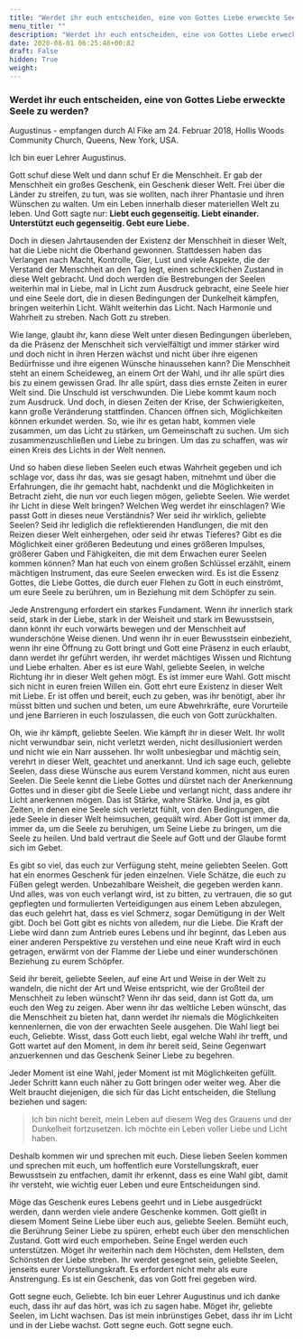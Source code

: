```yaml
---
title: "Werdet ihr euch entscheiden, eine von Gottes Liebe erweckte Seele zu werden?"
menu_title: ""
description: "Werdet ihr euch entscheiden, eine von Gottes Liebe erweckte Seele zu werden?"
date: 2020-08-01 06:25:48+00:82
draft: False
hidden: True
weight:
---
```

### Werdet ihr euch entscheiden, eine von Gottes Liebe erweckte Seele zu werden?

Augustinus - empfangen durch Al Fike am 24. Februar 2018, Hollis Woods Community Church, Queens, New York, USA.

Ich bin euer Lehrer Augustinus.

Gott schuf diese Welt und dann schuf Er die Menschheit. Er gab der Menschheit ein großes Geschenk, ein Geschenk dieser Welt. Frei über die Länder zu streifen, zu tun, was sie wollten, nach ihrer Phantasie und ihren Wünschen zu walten. Um ein Leben innerhalb dieser materiellen Welt zu leben. Und Gott sagte nur: **Liebt euch gegenseitig. Liebt einander. Unterstützt euch gegenseitig. Gebt eure Liebe.**

Doch in diesen Jahrtausenden der Existenz der Menschheit in dieser Welt, hat die Liebe nicht die Oberhand gewonnen. Stattdessen haben das Verlangen nach Macht, Kontrolle, Gier, Lust und viele Aspekte, die der Verstand der Menschheit an den Tag legt, einen schrecklichen Zustand in diese Welt gebracht. Und doch werden die Bestrebungen der Seelen weiterhin mal in Liebe, mal in Licht zum Ausdruck gebracht, eine Seele hier und eine Seele dort, die in diesen Bedingungen der Dunkelheit kämpfen, bringen weiterhin Licht. Wählt weiterhin das Licht. Nach Harmonie und Wahrheit zu streben. Nach Gott zu streben.

Wie lange, glaubt ihr, kann diese Welt unter diesen Bedingungen überleben, da die Präsenz der Menschheit sich vervielfältigt und immer stärker wird und doch nicht in ihren Herzen wächst und nicht über ihre eigenen Bedürfnisse und ihre eigenen Wünsche hinaussehen kann? Die Menschheit steht an einem Scheideweg, an einem Ort der Wahl, und ihr alle spürt dies bis zu einem gewissen Grad. Ihr alle spürt, dass dies ernste Zeiten in eurer Welt sind. Die Unschuld ist verschwunden. Die Liebe kommt kaum noch zum Ausdruck. Und doch, in diesen Zeiten der Krise, der Schwierigkeiten, kann große Veränderung stattfinden. Chancen öffnen sich, Möglichkeiten können erkundet werden. So, wie ihr es getan habt, kommen viele zusammen, um das Licht zu stärken, um Gemeinschaft zu suchen. Um sich zusammenzuschließen und Liebe zu bringen. Um das zu schaffen, was wir einen Kreis des Lichts in der Welt nennen.

Und so haben diese lieben Seelen euch etwas Wahrheit gegeben und ich schlage vor, dass ihr das, was sie gesagt haben, mitnehmt und über die Erfahrungen, die ihr gemacht habt, nachdenkt und die Möglichkeiten in Betracht zieht, die nun vor euch liegen mögen, geliebte Seelen. Wie werdet ihr Licht in diese Welt bringen? Welchen Weg werdet ihr einschlagen? Wie passt Gott in dieses neue Verständnis? Wer seid ihr wirklich, geliebte Seelen? Seid ihr lediglich die reflektierenden Handlungen, die mit den Reizen dieser Welt einhergehen, oder seid ihr etwas Tieferes? Gibt es die Möglichkeit einer größeren Bedeutung und eines größeren Impulses, größerer Gaben und Fähigkeiten, die mit dem Erwachen eurer Seelen kommen können? Man hat euch von einem großen Schlüssel erzählt, einem mächtigen Instrument, das eure Seelen erwecken wird. Es ist die Essenz Gottes, die Liebe Gottes, die durch euer Flehen zu Gott in euch einströmt, um eure Seele zu berühren, um in Beziehung mit dem Schöpfer zu sein.

Jede Anstrengung erfordert ein starkes Fundament. Wenn ihr innerlich stark seid, stark in der Liebe, stark in der Weisheit und stark im Bewusstsein, dann könnt ihr euch vorwärts bewegen und der Menschheit auf wunderschöne Weise dienen. Und wenn ihr in euer Bewusstsein einbezieht, wenn ihr eine Öffnung zu Gott bringt und Gott eine Präsenz in euch erlaubt, dann werdet ihr geführt werden, ihr werdet mächtiges Wissen und Richtung und Liebe erhalten. Aber es ist eure Wahl, geliebte Seelen, in welche Richtung ihr in dieser Welt gehen mögt. Es ist immer eure Wahl. Gott mischt sich nicht in euren freien Willen ein. Gott ehrt eure Existenz in dieser Welt mit Liebe. Er ist offen und bereit, euch zu geben, was ihr benötigt, aber ihr müsst bitten und suchen und beten, um eure Abwehrkräfte, eure Vorurteile und jene Barrieren in euch loszulassen, die euch von Gott zurückhalten.

Oh, wie ihr kämpft, geliebte Seelen. Wie kämpft ihr in dieser Welt. Ihr wollt nicht verwundbar sein, nicht verletzt werden, nicht desillusioniert werden und nicht wie ein Narr aussehen. Ihr wollt unbesiegbar und mächtig sein, verehrt in dieser Welt, geachtet und anerkannt. Und ich sage euch, geliebte Seelen, dass diese Wünsche aus eurem Verstand kommen, nicht aus euren Seelen. Die Seele kennt die Liebe Gottes und dürstet nach der Anerkennung Gottes und in dieser gibt die Seele Liebe und verlangt nicht, dass andere ihr Licht anerkennen mögen. Das ist Stärke, wahre Stärke. Und ja, es gibt Zeiten, in denen eine Seele sich verletzt fühlt, von den Bedingungen, die jede Seele in dieser Welt heimsuchen, gequält wird. Aber Gott ist immer da, immer da, um die Seele zu beruhigen, um Seine Liebe zu bringen, um die Seele zu heilen. Und bald vertraut die Seele auf Gott und der Glaube formt sich im Gebet.

Es gibt so viel, das euch zur Verfügung steht, meine geliebten Seelen. Gott hat ein enormes Geschenk für jeden einzelnen. Viele Schätze, die euch zu Füßen gelegt werden. Unbezahlbare Weisheit, die gegeben werden kann. Und alles, was von euch verlangt wird, ist zu bitten, zu vertrauen, die so gut gepflegten und formulierten Verteidigungen aus einem Leben abzulegen, das euch gelehrt hat, dass es viel Schmerz, sogar Demütigung in der Welt gibt. Doch bei Gott gibt es nichts von alledem, nur die Liebe. Die Kraft der Liebe wird dann zum Antrieb eures Lebens und ihr beginnt, das Leben aus einer anderen Perspektive zu verstehen und eine neue Kraft wird in euch getragen, erwärmt von der Flamme der Liebe und einer wunderschönen Beziehung zu eurem Schöpfer.

Seid ihr bereit, geliebte Seelen, auf eine Art und Weise in der Welt zu wandeln, die nicht der Art und Weise entspricht, wie der Großteil der Menschheit zu leben wünscht? Wenn ihr das seid, dann ist Gott da, um euch den Weg zu zeigen. Aber wenn ihr das weltliche Leben wünscht, das die Menschheit zu bieten hat, dann werdet ihr niemals die Möglichkeiten kennenlernen, die von der erwachten Seele ausgehen. Die Wahl liegt bei euch, Geliebte. Wisst, dass Gott euch liebt, egal welche Wahl ihr trefft, und Gott wartet auf den Moment, in dem ihr bereit seid, Seine Gegenwart anzuerkennen und das Geschenk Seiner Liebe zu begehren.

Jeder Moment ist eine Wahl, jeder Moment ist mit Möglichkeiten gefüllt. Jeder Schritt kann euch näher zu Gott bringen oder weiter weg. Aber die Welt braucht diejenigen, die sich für das Licht entscheiden, die Stellung beziehen und sagen:

> Ich bin nicht bereit, mein Leben auf diesem Weg des Grauens und der Dunkelheit fortzusetzen. Ich möchte ein Leben voller Liebe und Licht haben.

Deshalb kommen wir und sprechen mit euch. Diese lieben Seelen kommen und sprechen mit euch, um hoffentlich eure Vorstellungskraft, euer Bewusstsein zu entfachen, damit ihr erkennt, dass es eine Wahl gibt, damit ihr versteht, wie wichtig euer Leben und eure Entscheidungen sind.

Möge das Geschenk eures Lebens geehrt und in Liebe ausgedrückt werden, dann werden viele andere Geschenke kommen. Gott gießt in diesem Moment Seine Liebe über euch aus, geliebte Seelen. Bemüht euch, die Berührung Seiner Liebe zu spüren, erhebt euch über den menschlichen Zustand. Gott wird euch emporheben. Seine Engel werden euch unterstützen. Möget ihr weiterhin nach dem Höchsten, dem Hellsten, dem Schönsten der Liebe streben. Ihr werdet gesegnet sein, geliebte Seelen, jenseits eurer Vorstellungskraft. Es erfordert nicht mehr als eure Anstrengung. Es ist ein Geschenk, das von Gott frei gegeben wird.

Gott segne euch, Geliebte. Ich bin euer Lehrer Augustinus und ich danke euch, dass ihr auf das hört, was ich zu sagen habe. Möget ihr, geliebte Seelen, im Licht wachsen. Das ist mein inbrünstiges Gebet, dass ihr im Licht und in der Liebe wachst. Gott segne euch. Gott segne euch.
